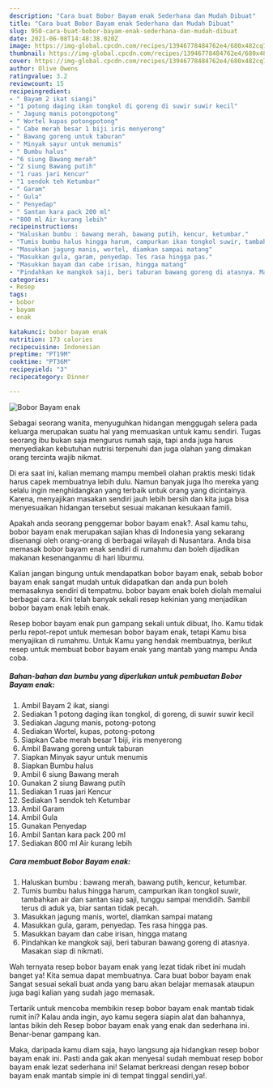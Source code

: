 ```yaml
---
description: "Cara buat Bobor Bayam enak Sederhana dan Mudah Dibuat"
title: "Cara buat Bobor Bayam enak Sederhana dan Mudah Dibuat"
slug: 950-cara-buat-bobor-bayam-enak-sederhana-dan-mudah-dibuat
date: 2021-06-08T14:48:38.020Z
image: https://img-global.cpcdn.com/recipes/13946778484762e4/680x482cq70/bobor-bayam-enak-foto-resep-utama.jpg
thumbnail: https://img-global.cpcdn.com/recipes/13946778484762e4/680x482cq70/bobor-bayam-enak-foto-resep-utama.jpg
cover: https://img-global.cpcdn.com/recipes/13946778484762e4/680x482cq70/bobor-bayam-enak-foto-resep-utama.jpg
author: Olive Owens
ratingvalue: 3.2
reviewcount: 15
recipeingredient:
- " Bayam 2 ikat siangi"
- "1 potong daging ikan tongkol di goreng di suwir suwir kecil"
- " Jagung manis potongpotong"
- " Wortel kupas potongpotong"
- " Cabe merah besar 1 biji iris menyerong"
- " Bawang goreng untuk taburan"
- " Minyak sayur untuk menumis"
- " Bumbu halus"
- "6 siung Bawang merah"
- "2 siung Bawang putih"
- "1 ruas jari Kencur"
- "1 sendok teh Ketumbar"
- " Garam"
- " Gula"
- " Penyedap"
- " Santan kara pack 200 ml"
- "800 ml Air kurang lebih"
recipeinstructions:
- "Haluskan bumbu : bawang merah, bawang putih, kencur, ketumbar."
- "Tumis bumbu halus hingga harum, campurkan ikan tongkol suwir, tambahkan air dan santan siap saji, tunggu sampai mendidih. Sambil terus di aduk ya, biar santan tidak pecah."
- "Masukkan jagung manis, wortel, diamkan sampai matang"
- "Masukkan gula, garam, penyedap. Tes rasa hingga pas."
- "Masukkan bayam dan cabe irisan, hingga matang"
- "Pindahkan ke mangkok saji, beri taburan bawang goreng di atasnya. Masakan siap di nikmati."
categories:
- Resep
tags:
- bobor
- bayam
- enak

katakunci: bobor bayam enak 
nutrition: 173 calories
recipecuisine: Indonesian
preptime: "PT19M"
cooktime: "PT36M"
recipeyield: "3"
recipecategory: Dinner

---
```



![Bobor Bayam enak](https://img-global.cpcdn.com/recipes/13946778484762e4/680x482cq70/bobor-bayam-enak-foto-resep-utama.jpg)

Sebagai seorang wanita, menyuguhkan hidangan menggugah selera pada keluarga merupakan suatu hal yang memuaskan untuk kamu sendiri. Tugas seorang ibu bukan saja mengurus rumah saja, tapi anda juga harus menyediakan kebutuhan nutrisi terpenuhi dan juga olahan yang dimakan orang tercinta wajib nikmat.

Di era  saat ini, kalian memang mampu membeli olahan praktis meski tidak harus capek membuatnya lebih dulu. Namun banyak juga lho mereka yang selalu ingin menghidangkan yang terbaik untuk orang yang dicintainya. Karena, menyajikan masakan sendiri jauh lebih bersih dan kita juga bisa menyesuaikan hidangan tersebut sesuai makanan kesukaan famili. 



Apakah anda seorang penggemar bobor bayam enak?. Asal kamu tahu, bobor bayam enak merupakan sajian khas di Indonesia yang sekarang disenangi oleh orang-orang di berbagai wilayah di Nusantara. Anda bisa memasak bobor bayam enak sendiri di rumahmu dan boleh dijadikan makanan kesenanganmu di hari liburmu.

Kalian jangan bingung untuk mendapatkan bobor bayam enak, sebab bobor bayam enak sangat mudah untuk didapatkan dan anda pun boleh memasaknya sendiri di tempatmu. bobor bayam enak boleh diolah memalui berbagai cara. Kini telah banyak sekali resep kekinian yang menjadikan bobor bayam enak lebih enak.

Resep bobor bayam enak pun gampang sekali untuk dibuat, lho. Kamu tidak perlu repot-repot untuk memesan bobor bayam enak, tetapi Kamu bisa menyajikan di rumahmu. Untuk Kamu yang hendak membuatnya, berikut resep untuk membuat bobor bayam enak yang mantab yang mampu Anda coba.

<!--inarticleads1-->

##### Bahan-bahan dan bumbu yang diperlukan untuk pembuatan Bobor Bayam enak:

1. Ambil  Bayam 2 ikat, siangi
1. Sediakan 1 potong daging ikan tongkol, di goreng, di suwir suwir kecil
1. Sediakan  Jagung manis, potong-potong
1. Sediakan  Wortel, kupas, potong-potong
1. Siapkan  Cabe merah besar 1 biji, iris menyerong
1. Ambil  Bawang goreng untuk taburan
1. Siapkan  Minyak sayur untuk menumis
1. Siapkan  Bumbu halus
1. Ambil 6 siung Bawang merah
1. Gunakan 2 siung Bawang putih
1. Sediakan 1 ruas jari Kencur
1. Sediakan 1 sendok teh Ketumbar
1. Ambil  Garam
1. Ambil  Gula
1. Gunakan  Penyedap
1. Ambil  Santan kara pack 200 ml
1. Sediakan 800 ml Air kurang lebih




<!--inarticleads2-->

##### Cara membuat Bobor Bayam enak:

1. Haluskan bumbu : bawang merah, bawang putih, kencur, ketumbar.
1. Tumis bumbu halus hingga harum, campurkan ikan tongkol suwir, tambahkan air dan santan siap saji, tunggu sampai mendidih. Sambil terus di aduk ya, biar santan tidak pecah.
1. Masukkan jagung manis, wortel, diamkan sampai matang
1. Masukkan gula, garam, penyedap. Tes rasa hingga pas.
1. Masukkan bayam dan cabe irisan, hingga matang
1. Pindahkan ke mangkok saji, beri taburan bawang goreng di atasnya. Masakan siap di nikmati.




Wah ternyata resep bobor bayam enak yang lezat tidak ribet ini mudah banget ya! Kita semua dapat membuatnya. Cara buat bobor bayam enak Sangat sesuai sekali buat anda yang baru akan belajar memasak ataupun juga bagi kalian yang sudah jago memasak.

Tertarik untuk mencoba membikin resep bobor bayam enak mantab tidak rumit ini? Kalau anda ingin, ayo kamu segera siapin alat dan bahannya, lantas bikin deh Resep bobor bayam enak yang enak dan sederhana ini. Benar-benar gampang kan. 

Maka, daripada kamu diam saja, hayo langsung aja hidangkan resep bobor bayam enak ini. Pasti anda gak akan menyesal sudah membuat resep bobor bayam enak lezat sederhana ini! Selamat berkreasi dengan resep bobor bayam enak mantab simple ini di tempat tinggal sendiri,ya!.

